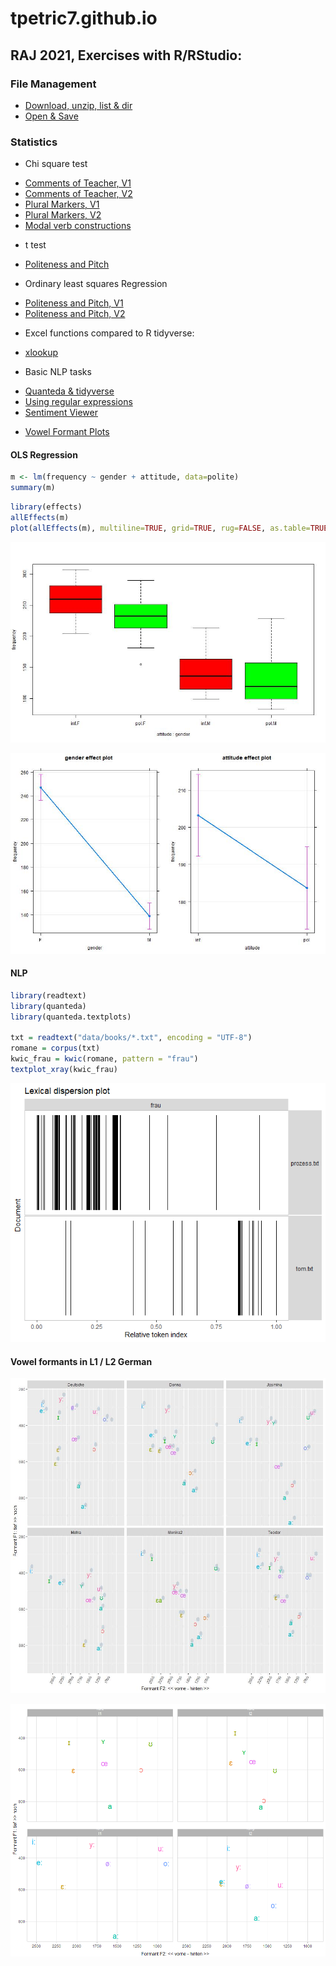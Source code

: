 # tpetric7.github.io

## RAJ 2021, Exercises with R/RStudio:

### File Management 
- [Download, unzip, list & dir](docs/download_unzip_list_dir.md)
- [Open & Save](docs/Odpiranje_in_shranjevanje.md)

### Statistics
* Chi square test
- [Comments of Teacher, V1](docs/kommentare_chisq.md)
- [Comments of Teacher, V2](docs/kommentare_chisq.R)
- [Plural Markers, V1](docs/plural_chisq1.md)
- [Plural Markers, V2](docs/plural_chisq2.md)
- [Modal verb constructions](docs/Modalkonstruktionen_chisq3.md)

* t test
- [Politeness and Pitch](docs/t_preskus.R)

* Ordinary least squares Regression
- [Politeness and Pitch, V1](docs/politeness.md)
- [Politeness and Pitch, V2](docs/Politeness.R)

* Excel functions compared to R tidyverse: 
- [xlookup](docs/Excel_vs_R.md)

* Basic NLP tasks
- [Quanteda & tidyverse](docs/Sawyer_Prozess.md)
- [Using regular expressions](docs/Regex_in_quanteda.md)
- [Sentiment Viewer](docs/sentiment_prozess_tom.html)

* [Vowel Formant Plots](docs/S03_Vokalformanten_Dauer.md)

#### OLS Regression

``` r
m <- lm(frequency ~ gender + attitude, data=polite)
summary(m)
```

``` r
library(effects)
allEffects(m)
plot(allEffects(m), multiline=TRUE, grid=TRUE, rug=FALSE, as.table=TRUE)
```

![Plot 1](pictures/politeness_boxplot.jpg)

![Plot 2](pictures/politeness_lineplot.jpg)

#### NLP

``` r
library(readtext)
library(quanteda)
library(quanteda.textplots)

txt = readtext("data/books/*.txt", encoding = "UTF-8")
romane = corpus(txt)
kwic_frau = kwic(romane, pattern = "frau")
textplot_xray(kwic_frau)
```

![Plot 3](pictures/kwic_xray_frau.png)

#### Vowel formants in L1 / L2 German

![Plot 4](pictures/messungen_tp_vokalformanten_ipa.jpg) 

![Plot 5](pictures/vokalformanten_interaktiv_l1_l2_lang_kurz.png)
